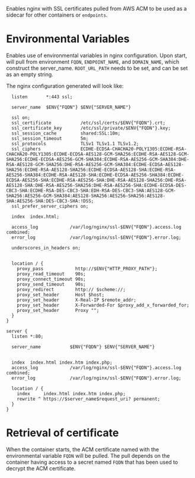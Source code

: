 Enables nginx with SSL certificates pulled from AWS ACM to be used as a sidecar for other containers or `endpoints`.

# Environmental Variables
Enables use of environmental variables in nginx configuration. Upon start, will pull from environment `FQDN`, `ENDPOINT_NAME`, and `DOMAIN_NAME`, which construct the server_name. `ROOT_URL_PATH` needs to be set, and can be set as an empty string.

The nginx configuration generated will look like:

```server {
  listen       *:443 ssl;

  server_name  $ENV{"FQDN"} $ENV{"SERVER_NAME"}

  ssl on;
  ssl_certificate           /etc/ssl/certs/$ENV{"FQDN"}.crt;
  ssl_certificate_key       /etc/ssl/private/$ENV{"FQDN"}.key;
  ssl_session_cache         shared:SSL:10m;
  ssl_session_timeout       5m;
  ssl_protocols             TLSv1 TLSv1.1 TLSv1.2;
  ssl_ciphers               ECDHE-ECDSA-CHACHA20-POLY1305:ECDHE-RSA-CHACHA20-POLY1305:ECDHE-ECDSA-AES128-GCM-SHA256:ECDHE-RSA-AES128-GCM-SHA256:ECDHE-ECDSA-AES256-GCM-SHA384:ECDHE-RSA-AES256-GCM-SHA384:DHE-RSA-AES128-GCM-SHA256:DHE-RSA-AES256-GCM-SHA384:ECDHE-ECDSA-AES128-SHA256:ECDHE-RSA-AES128-SHA256:ECDHE-ECDSA-AES128-SHA:ECDHE-RSA-AES256-SHA384:ECDHE-RSA-AES128-SHA:ECDHE-ECDSA-AES256-SHA384:ECDHE-ECDSA-AES256-SHA:ECDHE-RSA-AES256-SHA:DHE-RSA-AES128-SHA256:DHE-RSA-AES128-SHA:DHE-RSA-AES256-SHA256:DHE-RSA-AES256-SHA:ECDHE-ECDSA-DES-CBC3-SHA:ECDHE-RSA-DES-CBC3-SHA:EDH-RSA-DES-CBC3-SHA:AES128-GCM-SHA256:AES256-GCM-SHA384:AES128-SHA256:AES256-SHA256:AES128-SHA:AES256-SHA:DES-CBC3-SHA:!DSS;
  ssl_prefer_server_ciphers on;

  index  index.html;

  access_log            /var/log/nginx/ssl-$ENV{"FQDN"}.access.log combined;
  error_log             /var/log/nginx/ssl-$ENV{"FQDN"}.error.log;

  underscores_in_headers on;


  location / {
    proxy_pass            http://$ENV{"HTTP_PROXY_PATH"};
    proxy_read_timeout    90s;
    proxy_connect_timeout 90s;
    proxy_send_timeout    90s;
    proxy_redirect        http:// $scheme://;
    proxy_set_header      Host $host;
    proxy_set_header      X-Real-IP $remote_addr;
    proxy_set_header      X-Forwarded-For $proxy_add_x_forwarded_for;
    proxy_set_header      Proxy "";
  }
}

server {
  listen *:80;

  server_name           $ENV{"FQDN"} $ENV{"SERVER_NAME"}


  index  index.html index.htm index.php;
  access_log            /var/log/nginx/ssl-$ENV{"FQDN"}.access.log combined;
  error_log             /var/log/nginx/ssl-$ENV{"FQDN"}.error.log;

  location / {
    index     index.html index.htm index.php;
    rewrite ^ https://$server_name$request_uri? permanent;
  }
}
```

# Retrieval of certificate
When the container starts, the ACM certificate named with the environmental variable `FQDN` will be pulled. The pull depends on the container having access to a secret named `FQDN` that has been used to decrypt the ACM certificate.
